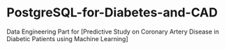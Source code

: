 # PostgreSQL-for-Diabetes-and-CAD
Data Engineering Part for [Predictive Study on Coronary Artery Disease  in Diabetic Patients using Machine Learning]
